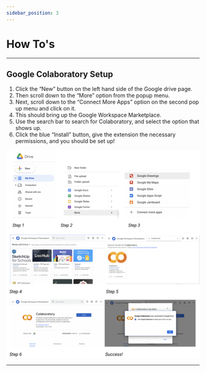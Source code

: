 ```yaml
---
sidebar_position: 3
---
```


# How To's

---

## Google Colaboratory Setup

1. Click the “New” button on the left hand side of the Google drive page.
2. Then scroll down to the “More” option from the popup menu.
3. Next, scroll down to the “Connect More Apps” option on the second pop up menu
and click on it.
4. This should bring up the Google Workspace Marketplace.
5. Use the search bar to search for Colaboratory, and select the option that shows
up.
6. Click the blue “Install” button, give the extension the necessary permissions, and
you should be set up!

![Google Colab Setup](../../static/img/googlecolabsetup.png)
![Google Colab Setup Cont.](../../static/img/googlecolabsetup2.png)

---
